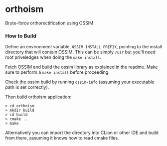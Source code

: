 # orthoism
Brute-force orthorectification using OSSIM

### How to Build
Define an environment variable, `OSSIM_INSTALL_PREFIX`, pointing to the install directory that will contain OSSIM. This can be simply `/usr` but you'll need root priveledges when doing the `make install`.

Fetch [OSSIM](https://github.com/ossimlabs/ossim) and build the ossim library as explained in the readme. Make sure to perform a `make install` before proceeding.

Check the ossim build by running `ossim-info` (assuming your executable path is set correctly).

Then build orthoism application:
```
> cd orthoism
> mkdir build
> cd build
> cmake ..
> make
```
Alternatively you can import the directory into CLion or other IDE and build from there, assuming it knows how to read cmake files.

